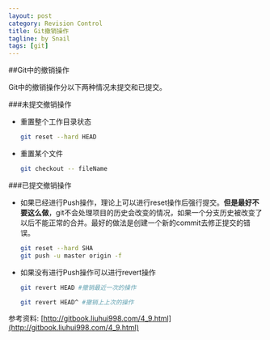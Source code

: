 ```yaml
---
layout: post
category: Revision Control
title: Git撤销操作
tagline: by Snail
tags: [git]
---
```


##Git中的撤销操作

Git中的撤销操作分以下两种情况未提交和已提交。

###未提交撤销操作

* 重置整个工作目录状态
  
	```bash
	git reset --hard HEAD
  	```
 
* 重置某个文件

	```bash
	git checkout -- fileName
 	```
 
###已提交撤销操作

*   如果已经进行Push操作，理论上可以进行reset操作后强行提交。**但是最好不要这么做**，git不会处理项目的历史会改变的情况，如果一个分支历史被改变了以后不能正常的合并。最好的做法是创建一个新的commit去修正提交的错误。
   
	```bash
	git reset --hard SHA
	git push -u master origin -f
	```
*   如果没有进行Push操作可以进行revert操作

	```bash
	git revert HEAD #撤销最近一次的操作
	```
	
	```bash
	git revert HEAD^ #撤销上上次的操作
	```

参考资料: [http://gitbook.liuhui998.com/4_9.html](http://gitbook.liuhui998.com/4_9.html)
	